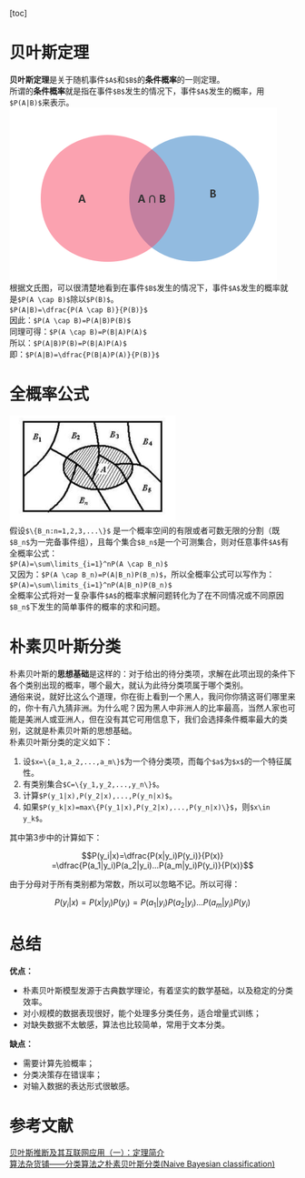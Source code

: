 [toc]

# 贝叶斯定理
**贝叶斯定理**是关于随机事件`$A$`和`$B$`的**条件概率**的一则定理。   
所谓的**条件概率**就是指在事件`$B$`发生的情况下，事件`$A$`发生的概率，用`$P(A|B)$`来表示。
![条件概率](https://raw.githubusercontent.com/Andr-Robot/iMarkdownPhotos/master/Res/tiaojiangailv.jpg)   
根据文氏图，可以很清楚地看到在事件`$B$`发生的情况下，事件`$A$`发生的概率就是`$P(A \cap B)$`除以`$P(B)$`。      
`$P(A|B)=\dfrac{P(A \cap B)}{P(B)}$`   
因此：`$P(A \cap B)=P(A|B)P(B)$`   
同理可得：`$P(A \cap B)=P(B|A)P(A)$`    
所以：`$P(A|B)P(B)=P(B|A)P(A)$`   
即：`$P(A|B)=\dfrac{P(B|A)P(A)}{P(B)}$`   
# 全概率公式
![全概率公式](https://raw.githubusercontent.com/Andr-Robot/iMarkdownPhotos/master/Res/view.jpg)    
假设`$\{B_n:n=1,2,3,...\}$` 是一个概率空间的有限或者可数无限的分割（既 `$B_n$`为一完备事件组），且每个集合`$B_n$`是一个可测集合，则对任意事件`$A$`有全概率公式：   
`$P(A)=\sum\limits_{i=1}^nP(A \cap B_n)$`   
又因为：`$P(A \cap B_n)=P(A|B_n)P(B_n)$`，所以全概率公式可以写作为：   
`$P(A)=\sum\limits_{i=1}^nP(A|B_n)P(B_n)$`   
全概率公式将对一复杂事件`$A$`的概率求解问题转化为了在不同情况或不同原因`$B_n$`下发生的简单事件的概率的求和问题。    
# 朴素贝叶斯分类
朴素贝叶斯的**思想基础**是这样的：对于给出的待分类项，求解在此项出现的条件下各个类别出现的概率，哪个最大，就认为此待分类项属于哪个类别。    
通俗来说，就好比这么个道理，你在街上看到一个黑人，我问你你猜这哥们哪里来的，你十有八九猜非洲。为什么呢？因为黑人中非洲人的比率最高，当然人家也可能是美洲人或亚洲人，但在没有其它可用信息下，我们会选择条件概率最大的类别，这就是朴素贝叶斯的思想基础。   
朴素贝叶斯分类的定义如下：   
1. 设`$x=\{a_1,a_2,...,a_m\}$`为一个待分类项，而每个`$a$`为`$x$`的一个特征属性。
2. 有类别集合`$C=\{y_1,y_2,...,y_n\}$`。
3. 计算`$P(y_1|x),P(y_2|x),...,P(y_n|x)$`。
4. 如果`$P(y_k|x)=max\{P(y_1|x),P(y_2|x),...,P(y_n|x)\}$`，则`$x\in y_k$`。

其中第3步中的计算如下：

```math
P(y_i|x)=\dfrac{P(x|y_i)P(y_i)}{P(x)}
=\dfrac{P(a_1|y_i)P(a_2|y_i)...P(a_m|y_i)P(y_i)}{P(x)}
```

由于分母对于所有类别都为常数，所以可以忽略不记。所以可得：   

```math
P(y_i|x)=P(x|y_i)P(y_i)=P(a_1|y_i)P(a_2|y_i)...P(a_m|y_i)P(y_i)
```

# 总结
**优点：**
- 朴素贝叶斯模型发源于古典数学理论，有着坚实的数学基础，以及稳定的分类效率。
- 对小规模的数据表现很好，能个处理多分类任务，适合增量式训练；
- 对缺失数据不太敏感，算法也比较简单，常用于文本分类。

**缺点：**
- 需要计算先验概率；
- 分类决策存在错误率；
- 对输入数据的表达形式很敏感。

# 参考文献
[贝叶斯推断及其互联网应用（一）：定理简介](http://www.ruanyifeng.com/blog/2011/08/bayesian_inference_part_one.html)   
[算法杂货铺——分类算法之朴素贝叶斯分类(Naive Bayesian classification)](https://www.cnblogs.com/leoo2sk/archive/2010/09/17/naive-bayesian-classifier.html)